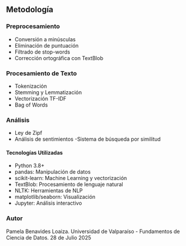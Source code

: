 ## Metodología
### Preprocesamiento
- Conversión a minúsculas
- Eliminación de puntuación
- Filtrado de stop-words
- Corrección ortográfica con TextBlob

### Procesamiento de Texto
- Tokenización
- Stemming y Lemmatización
- Vectorización TF-IDF
- Bag of Words

### Análisis
- Ley de Zipf
- Análisis de sentimientos
 -Sistema de búsqueda por similitud

#### Tecnologías Utilizadas
- Python 3.8+
- pandas: Manipulación de datos
- scikit-learn: Machine Learning y vectorización
- TextBlob: Procesamiento de lenguaje natural
- NLTK: Herramientas de NLP
- matplotlib/seaborn: Visualización
- Jupyter: Análisis interactivo

### Autor
Pamela Benavides Loaiza.
Universidad de Valparaíso - Fundamentos de Ciencia de Datos.
28 de Julio 2025